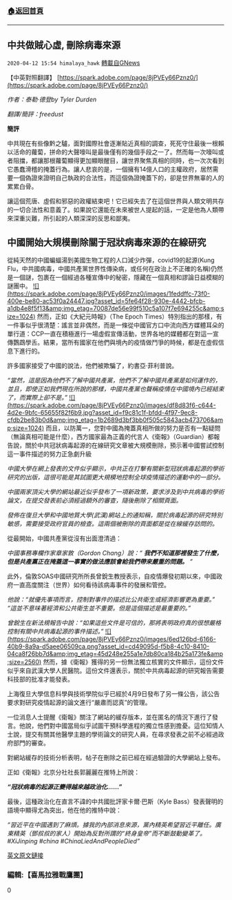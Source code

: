 ###  [:house:返回首頁](https://github.com/ourhimalayas/txt)
---

## 中共做賊心虛, 刪除病毒來源
`2020-04-12 15:54 himalaya_hawk` [轉載自GNews](https://gnews.org/zh-hant/170590/)

【中英對照翻譯】 [https://spark.adobe.com/page/8jPVEy66Pznz0/](https://spark.adobe.com/page/8jPVEy66Pznz0/)

*作者：泰勒·德登by Tyler Durden*

*翻譯/簡評：freedust*

**簡評**

中共現在有些像黔之驢，面對國際社會逐漸貼近真相的調查，死死守住最後一根賴以活命的蘿蔔，拼命的大聲嚎叫是最後僅有的幾個手段之一了。然而每一次嚎叫或者阻擋，都讓那根蘿蔔顯得更加顯眼醒目，讓世界聚焦真相的同時，也一次次看到它愚蠢滑稽的掩蓋行為。讓人悲哀的是，一個擁有14億人口的主權政府，居然需要一個偽證來證明自己執政的合法性，而這個偽證掩蓋下的，卻是世界無辜的人的累累白骨。

讓這個荒唐、虛假和邪惡的政權結束吧！它已經失去了在這個世界與人類文明共存的一切合法性和意義了。如果說它還能在未來被世人提起的話，一定是他為人類帶來深重災難，所引起的人類深深的反思和鄙夷。

##  **中國開始大規模刪除關于冠狀病毒來源的在線研究** 

從純天然的中國蝙蝠湯到美國生物工程的人口減少炸彈，covid19的起源(Kung Flu，中共國病毒，中國共產黨世界性傳染病，或任何在政治上不正確的名稱)仍然是一個謎，包裹在一個經過各種宣傳中的秘密，隱藏在一個真相和謬論日益模糊的謎團中。
[!\[\](https://spark.adobe.com/page/8jPVEy66Pznz0/images/1feddffc-73f0-400e-be80-ac53f0a24447.jpg?asset_id=5fe64f28-930e-4442-bfcb-a1db4e8f5f13&amp;img_etag=70087de56e99f510c5a107f7e694255c&amp;size=1024)](https://spark.adobe.com/page/8jPVEy66Pznz0/images/1feddffc-73f0-400e-be80-ac53f0a24447.jpg?asset_id=5fe64f28-930e-4442-bfcb-a1db4e8f5f13&amp;img_etag=70087de56e99f510c5a107f7e694255c&amp;size=1024)
然而，正如《大紀元時報》（The Epoch Times）特別指出的那樣，有一件事似乎很清楚：謠言並非偶然，而是一條從中國官方口中流向西方媒體耳朵的單行道：CCP一直在積極進行一場虛假宣傳活動，世界各地的媒體都在對這一宣傳鸚鵡學舌。結果，當所有國家在他們與境內的疫情做鬥爭的時候，都是在虛假信息下進行的。

許多國家接受了中國的說法，他們被欺騙了，約書亞·菲利普說。

*“當然，這是因為他們不了解中國共產黨，他們不了解中國共產黨是如何運作的，並且，即使正如我們現在所說的那樣，中國共產黨也聲稱疫情在中國境內已經結束了，而實際上卻不是。”*
[!\[\](https://spark.adobe.com/page/8jPVEy66Pznz0/images/df8d83f6-c644-4d2e-9bfc-65655f82f6b9.jpg?asset_id=f9c81c1f-bfdd-4f97-9ec8-cfdb2be83b0d&amp;img_etag=1b2689d3bf3bb0f505c5843acb473706&amp;size=1024)](https://spark.adobe.com/page/8jPVEy66Pznz0/images/df8d83f6-c644-4d2e-9bfc-65655f82f6b9.jpg?asset_id=f9c81c1f-bfdd-4f97-9ec8-cfdb2be83b0d&amp;img_etag=1b2689d3bf3bb0f505c5843acb473706&amp;size=1024)
而且，以防萬一，您對中國為掩蓋真相所做的努力是否有一點疑問（無論真相可能是什麼），西方國家最為正義的代言人《衛報》（Guardian）都報告說，關於中共冠狀病毒起源的在線研究文章被大規模刪除，預示著中國嘗試控制這一事件描述的努力正急劇升級

*中國大學在網上發表的文件似乎顯示，中共正在打擊有關新型冠狀病毒起源的學術研究的出版，這很可能是其試圖更大規模地控制全球疫情描述的運動中的一部分。*

*中國兩家頂尖大學的網站最近似乎發布了一項新政策，要求涉及到中共病毒的學術論文，在提交發表前必須經過額外的審查，隨後刪除了相關頁面。*

*發佈在復旦大學和中國地質大學(武漢)網站上的通知稱，關於病毒起源的研究特別敏感，需要接受政府官員的檢查。這兩個被刪除的頁面都是從在線緩存訪問的。*

從最開始，中國共產黨從沒有出面澄清過：

*中國事務專欄作家章家敦（Gordon Chang）說：“ **我們不知道那裡發生了什麼，但是共產黨正在掩蓋這一事實的做法應該會給我們帶來嚴重的問題。** ”*

此外，倫敦SOAS中國研究所所長曾銳生教授表示，自疫情爆發初期以來，中國政府一直高度關注（世界）如何看待該病毒事件的發展和管控。

*他說：“就優先事項而言，控制對事件的描述比公共衛生或經濟影響更為重要。” “這並不意味著經濟和公共衛生並不重要。但是這個描述是最重要的。”*

*曾銳生在新法規報告中說：“如果這些文件是可信的，那將表明政府真的很想嚴格控制有關中共病毒起源的事件描述。”*
[!\[\](https://spark.adobe.com/page/8jPVEy66Pznz0/images/6ed126bd-6166-40b9-8a9a-d5aee06509ca.png?asset_id=cd49095d-f5b8-4c10-8410-04ca8f26bb7d&amp;img_etag=45d248e255a1e7db80ca184b25a173fe&amp;size=2560)](https://spark.adobe.com/page/8jPVEy66Pznz0/images/6ed126bd-6166-40b9-8a9a-d5aee06509ca.png?asset_id=cd49095d-f5b8-4c10-8410-04ca8f26bb7d&amp;img_etag=45d248e255a1e7db80ca184b25a173fe&amp;size=1024)
然而，據《衛報》獲得的另一份無法獨立核實的文件顯示，這份文件似乎來自武漢大學人民醫院。這份文件還表示，關於中共病毒起源的研究報告需要科技部的批准才能發表。

上海復旦大學信息科學與技術學院似乎已經於4月9日發布了另一條公告，該公告要求對研究疫情起源的論文進行“嚴肅而認真”的管理。

一位消息人士提醒《衛報》關注了網站的緩存版本，並在匿名的情況下進行了發言。他說，他們對中國當局似乎試圖干預科學進程的獨立性感到擔憂。這位知情人士說，提交有關其他醫學主題的學術論文的研究人員，在尋求發表之前不必經過政府部門的審查。

對網站緩存的技術分析表明，帖子在刪除之前已經在經過驗證的大學網站上發布。

正如《衛報》北京分社社長郭麗麗在推特上所說：

***“冠狀病毒的起源正變得越來越政治化……”***

最後，這種政治化在直言不諱的中共國批評家卡爾·巴斯（Kyle Bass）發表聲明的語境中顯得尤為突出，他在他的推特中說：

*“習近平在中國遇到了麻煩。據我的內部消息來源，黨內精英希望習近平離任。廣東精英（鄧叔叔的家人）開始為反對所謂的“終身皇帝”而不斷鼓動變革了。 #XiJinping #china #ChinaLiedAndPeopleDied”*

[英文原文鏈接](https://www.zerohedge.com/health/china-begins-mass-deletion-online-research-coronavirus-origins)

###  **編輯:【喜馬拉雅戰鷹團】** 

0
